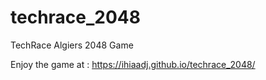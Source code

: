 # techrace_2048
TechRace Algiers 2048 Game 

Enjoy the game at : https://ihiaadj.github.io/techrace_2048/
